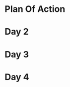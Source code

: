 # Plan Of Action

# Day 2

<!-- -- Create Wireframe DONE
-- Set up the bsic html structure DONE
-- Import google map into the window DONE
-- Add the text Store Locator DONE
-- Add Input box DONE
-- Add Store List container DONE -->

# Day 3

<!--
Style the individual store in the store list DONE
Show all the stores in the stores list based on real world data DONE
Show the marker based on real world data DONE
Show the info window DONE
-->

# Day 4

<!--
Complete the styling for the marker info window DONE
Open the info window marker on store selection in store list DONE
Allow a user to search for the stores in a zip code DONE
Add a beautiful transition to the hover of an individual store DONE
>
